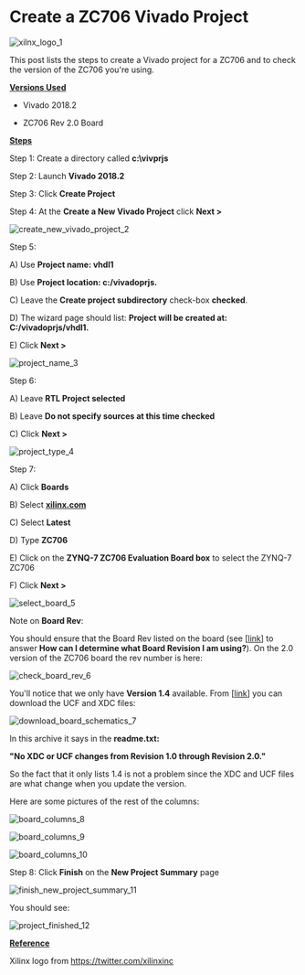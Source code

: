 # Create a ZC706 Vivado Project

![xilnx_logo_1](xilnx_logo_1.png)

This post lists the steps to create a Vivado project for a ZC706 and to check the version of the ZC706 you're using.

**<u><span>Versions Used</span></u>**

-   Vivado 2018.2
    
-   ZC706 Rev 2.0 Board
    

**<u><span>Steps</span></u>**

Step 1: Create a directory called **c:\\vivprjs**

Step 2: Launch **Vivado 2018.2**

Step 3: Click **Create Project**

Step 4: At the **Create a New Vivado Project** click **Next >**

![create_new_vivado_project_2](create_new_vivado_project_2.png)

Step 5:

A) Use **Project name: vhdl1**

B) Use **Project location: c:/vivadoprjs.**

C) Leave the **Create project subdirectory** check-box **checked**.

D) The wizard page should list: **Project will be created at: C:/vivadoprjs/vhdl1.**

E) Click **Next >**

![project_name_3](project_name_3.png)

Step 6:

A) Leave **RTL Project selected**

B) Leave **Do not specify sources at this time checked**

C) Click **Next >**

![project_type_4](project_type_4.png)

Step 7:

A) Click **Boards**

B) Select [**xilinx.com**](http://xilinx.com/) 

C) Select **Latest**

D) Type **ZC706**

E) Click on the **ZYNQ-7 ZC706 Evaluation Board box** to select the ZYNQ-7 ZC706

F) Click **Next >**

![select_board_5](select_board_5.png)

Note on **Board Rev**:

You should ensure that the Board Rev listed on the board (see \[[<u><span>link</span></u>](https://www.xilinx.com/support/answers/62325.html)\] to answer **How can I determine what Board Revision I am using?**). On the 2.0 version of the ZC706 board the rev number is here:

![check_board_rev_6](check_board_rev_6.png)

You'll notice that we only have **Version 1.4** available. From \[[<u><span>link</span></u>](https://www.xilinx.com/products/boards-and-kits/ek-z7-zc706-g.html#documentation)\] you can download the UCF and XDC files:

![download_board_schematics_7](download_board_schematics_7.png)

In this archive it says in the **readme.txt:**

**"**No XDC or UCF changes from Revision 1.0 through Revision 2.0.**"**

So the fact that it only lists 1.4 is not a problem since the XDC and UCF files are what change when you update the version.

Here are some pictures of the rest of the columns:

![board_columns_8](board_columns_8.png)

![board_columns_9](board_columns_9.png)

![board_columns_10](board_columns_10.png)

Step 8: Click **Finish** on the **New Project Summary** page

![finish_new_project_summary_11](finish_new_project_summary_11.png)

You should see:

![project_finished_12](project_finished_12.png)

**<u><span>Reference</span></u>**

Xilinx logo from https://twitter.com/xilinxinc